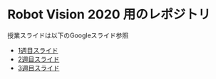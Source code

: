 # Robot Vision 2020 用のレポジトリ  

授業スライドは以下のGoogleスライド参照

- [1週目スライド](https://docs.google.com/presentation/d/1zC332jjPf6Ts08ZGm7fL_vqKd8VCcwiCL1_aqFU0mqw/edit?usp=sharing)
- [2週目スライド]()
- [3週目スライド]()
